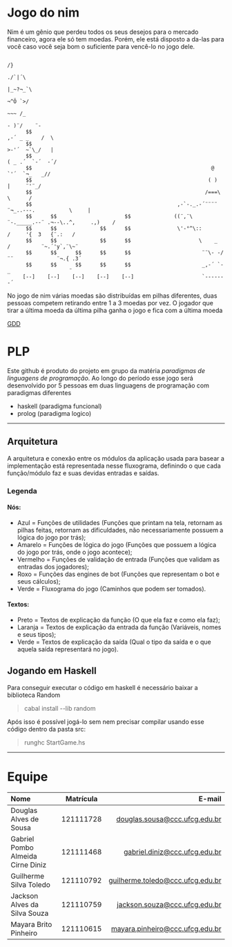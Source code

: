 # Jogo do nim
Nim é um gênio que perdeu todos os seus desejos para o mercado financeiro, agora ele só tem moedas.
Porém, ele está disposto a da-las para você caso você seja bom o suficiente para vencê-lo no jogo dele.
``` 
                                                                                            /}
                                                                                         ./`|´\
                                                                                         |_~?¬_`\
                                                                                          ¬^Ö `>/
                                                                                          ~~~ /_
                                                                                        - )¨/    ¨-
      $$                                                                             ,-´ _ _    /  \
      $$                                                                             >-'´  ~`\_/   |
      $$                                                                            ( _ .´  `-´  -´/
      $$                                                          @                  `'´  `¬_   _//
      $$                                                         ( )                   |     ¨'¨_/
      $$                                                        /===\                   \      /
      $$                                               ,-`-._.-´¨¨¨¨ ¨¬_..---.           \     |
      $$      $$                      $$              ((¨,¨\ ¨-._____.--¨ .¬--\..^,     .,)    /
      $$      $$              $$      $$               \'-°^\::          /     '{  3   {¨.:   /
      $$      $$              $$      $$                      \    _    /          ¨~.´'y`,¨\~¨
      $$      $$      $$      $$      $$                       ¨¨\- -/¨¨              ¨¬.{ .3´
      $$      $$      $$      $$      $$                       _,-´ `-_                   ¨
     [--]    [--]    [--]    [--]    [--]                      `-------´
```
No jogo de nim várias moedas são distribuídas em pilhas diferentes, duas pessoas competem retirando entre 1 a 3 moedas por vez.
O jogador que tirar a última moeda da última pilha ganha o jogo e fica com a última moeda

[GDD](https://docs.google.com/document/d/1nVfF6Y8iGiXYGT0KAk8fnfvtpAoslR0qrq0_m6Bhn2w/edit?usp=sharing)

# PLP
Este github é produto do projeto em grupo da matéria _paradigmas de linguagens de programação_.
Ao longo do período esse jogo será desenvolvido por 5 pessoas em duas linguagens de programação com paradigmas diferentes
- haskell (paradigma funcional)
- prolog (paradigma logico)
---

## Arquitetura
A arquitetura e conexão entre os módulos da aplicação usada para basear a implementação está representada nesse fluxograma, definindo o que cada função/módulo faz e suas devidas entradas e saídas.
### Legenda
#### Nós:
- Azul = Funções de utilidades (Funções que printam na tela, retornam as pilhas feitas, retornam as dificuldades, não necessariamente possuem a lógica do jogo por trás);
- Amarelo = Funções de lógica do jogo (Funções que possuem a lógica do jogo por trás, onde o jogo acontece);
- Vermelho = Funções de validação de entrada (Funções que validam as entradas dos jogadores);
- Roxo = Funções das engines de bot (Funções que representam o bot e seus cálculos);
- Verde = Fluxograma do jogo (Caminhos que podem ser tomados).
#### Textos:
- Preto = Textos de explicação da função (O que ela faz e como ela faz);
- Laranja = Textos de explicação da entrada da função (Variáveis, nomes e seus tipos);
- Verde = Textos de explicação da saída (Qual o tipo da saída e o que aquela saída representará no jogo).

## Jogando em **Haskell**
Para conseguir executar o código em haskell é necessário baixar a biblioteca Random
> cabal install --lib random

Após isso é possível jogá-lo sem nem precisar compilar usando esse código dentro da pasta src:
> runghc StartGame.hs

---

# Equipe
| Nome                            | Matrícula | E-mail                           |
| :-----------------------------  | :-------: |  ------------------------------: |
|Douglas Alves de Sousa           | 121111728 |douglas.sousa@ccc.ufcg.edu.br     |
|Gabriel Pombo Almeida Cirne Diniz| 121111468 | gabriel.diniz@ccc.ufcg.edu.br    |
|Guilherme Silva Toledo           | 121110792 | guilherme.toledo@ccc.ufcg.edu.br |
|Jackson Alves da Silva Souza     | 121110759 | jackson.souza@ccc.ufcg.edu.br    |
|Mayara Brito Pinheiro            | 121110615 | mayara.pinheiro@ccc.ufcg.edu.br  |
